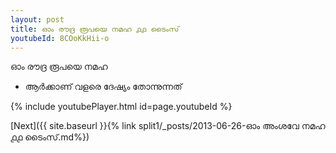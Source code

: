 ```yaml
---
layout: post
title: ഓം രൗദ്ര രൂപയെ നമഹ ൧൧ ടൈംസ്
youtubeId: 8COoKkHii-o
---
```

 
 
 ഓം രൗദ്ര രൂപയെ നമഹ 
 
 -  ആർക്കാണ് വളരെ ദേഷ്യം തോന്നുന്നത് 
 
  
 
  
 
 
 
 
 
 


{% include youtubePlayer.html id=page.youtubeId %}
 
[Next]({{ site.baseurl }}{% link  split1/_posts/2013-06-26-ഓം അംശവേ നമഹ ൧൧ ടൈംസ്.md%})
 

